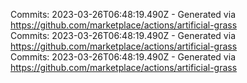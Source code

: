 Commits: 2023-03-26T06:48:19.490Z - Generated via https://github.com/marketplace/actions/artificial-grass
<br>
Commits: 2023-03-26T06:48:19.490Z - Generated via https://github.com/marketplace/actions/artificial-grass
<br>
Commits: 2023-03-26T06:48:19.490Z - Generated via https://github.com/marketplace/actions/artificial-grass
<br>
